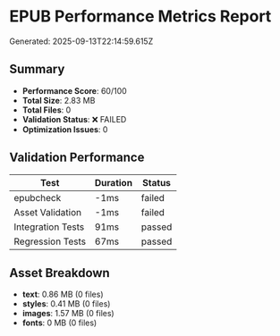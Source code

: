 # EPUB Performance Metrics Report

Generated: 2025-09-13T22:14:59.615Z

## Summary

- **Performance Score**: 60/100
- **Total Size**: 2.83 MB
- **Total Files**: 0
- **Validation Status**: ❌ FAILED
- **Optimization Issues**: 0

## Validation Performance

| Test | Duration | Status |
|------|----------|--------|
| epubcheck | -1ms | failed |
| Asset Validation | -1ms | failed |
| Integration Tests | 91ms | passed |
| Regression Tests | 67ms | passed |

## Asset Breakdown

- **text**: 0.86 MB (0 files)
- **styles**: 0.41 MB (0 files)
- **images**: 1.57 MB (0 files)
- **fonts**: 0 MB (0 files)

